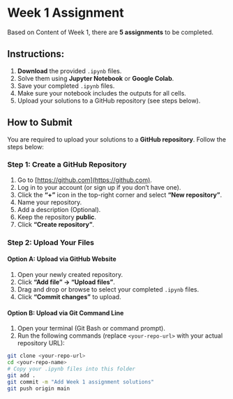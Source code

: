 # Week 1 Assignment

Based on Content of Week 1, there are **5 assignments** to be completed.

## Instructions:
1. **Download** the provided `.ipynb` files.
2. Solve them using **Jupyter Notebook** or **Google Colab**.
3. Save your completed `.ipynb` files.  
4. Make sure your notebook includes the outputs for all cells.
5. Upload your solutions to a GitHub repository (see steps below).

## How to Submit

You are required to upload your solutions to a **GitHub repository**. Follow the steps below:

### Step 1: Create a GitHub Repository

1. Go to [https://github.com](https://github.com).
2. Log in to your account (or sign up if you don’t have one).
3. Click the **“+”** icon in the top-right corner and select **“New repository”**.
4. Name your repository.
5. Add a description (Optional).
6. Keep the repository **public**.
7. Click **“Create repository”**.


### Step 2: Upload Your Files

#### Option A: Upload via GitHub Website

1. Open your newly created repository.
2. Click **“Add file” → “Upload files”**.
3. Drag and drop or browse to select your completed `.ipynb` files.
4. Click **“Commit changes”** to upload.

#### Option B: Upload via Git Command Line

1. Open your terminal (Git Bash or command prompt).
2. Run the following commands (replace `<your-repo-url>` with your actual repository URL):

```bash
git clone <your-repo-url>
cd <your-repo-name>
# Copy your .ipynb files into this folder
git add .
git commit -m "Add Week 1 assignment solutions"
git push origin main